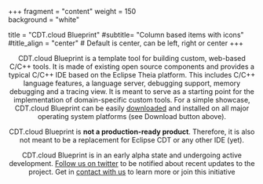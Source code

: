 +++
fragment = "content"
weight = 150    
background = "white"

title = "CDT.cloud Blueprint"
#subtitle= "Column based items with icons"
#title_align = "center" # Default is center, can be left, right or center
+++
<p style='text-align: center;'>
CDT.cloud Blueprint is a template tool for building custom, web-based C/C++ tools. It is made of existing open source components and provides a typical C/C++ IDE based on the Eclipse Theia platform. This includes C/C++ language features, a language server, debugging support, memory debugging and a tracing view. It is meant to serve as a starting point for the implementation of domain-specific custom tools. For a simple showcase, CDT.cloud Blueprint can be easily <a href ="https://download.eclipse.org/theia/c/">downloaded</a> and installed on all major operating system platforms (see Download button above). 
</p>
<p style='text-align: center;'>CDT.cloud Blueprint is <b>not a production-ready product</b>. Therefore, it is also not meant to be a replacement for Eclipse CDT or any other IDE (yet).</p>
<p style='text-align: center;'>CDT.cloud Blueprint is in an early alpha state and undergoing active development. <a href="https://twitter.com/CdtCloud">Follow us on twitter</a> to be notified about recent updates to the project. Get in <a href="/contact">contact with us</a> to learn more or join this initiative</p>
